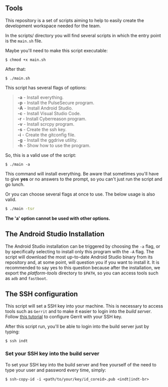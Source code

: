 ## Tools

This repository is a set of scripts aiming to help to easily create the development workspace needed for the team.

In the scripts/ directory you will find several scripts in which the entry point is the ```main.sh``` file.

Maybe you'll need to make this script executable:

```shell
$ chmod +x main.sh
```

After that:

```shell
$ ./main.sh
```

This script has several flags of options:

> **-a** - Install everything.<br>
> **-p** - Install the PulseSecure program.<br>
> **-A** - Install Android Studio.<br>
> **-c** - Install Visual Studio Code.<br>
> **-r** - Install Cyberreason program.<br>
> **-v** - Install scrcpy program.<br>
> **-s** - Create the ssh key.<br>**-i** - Create the gitconfig file.<br>**-g** - Install the ggdrive utility.<br>
> **-h** - Show how to use the program.<br>

So, this is a valid use of the script:

```shell
$ ./main -a
```

This command will install everything. Be aware that sometimes you'll have to give **yes** or no answers to the prompt, so you can't just run the script and go lunch.

Or you can choose several flags at once to use. The below usage is also valid.

```bash
$ ./main -tsr
```

**The 'a' option cannot be used with other options.**

## The Android Studio Installation

The Android Studio installation can be triggered by choosing the ```-a``` flag, or by specifically selecting to install only this program with the ```-A``` flag. The script will download the most up-to-date Android Studio binary from its repository and, at some point, will question you if you want to install it. It is recommended to say yes to this question because after the installation, we export the *platform-tools* directory to ```$PATH```, so you can access tools such as ```adb``` and ```fastboot```.

## The SSH configuration

This script will set a SSH key into your machine. This is necessary to access tools such as ```Gerrit``` and to make it easier to login into the *build server*. Follow [this tutorial](https://docs.google.com/document/d/1UFVoLMMWVDtZdRW41DAtouhqyThGHwrxl9KKC4NWihY/edit#) to configure Gerrit with your SSH key.

After this script run, you'll be able to login into the build server just by typing:

```shell
$ ssh indt
```

### Set your SSH key into the build server

To set your SSH key into the build server and free yourself of the need to type your user and password every time, simply:

```shell
$ ssh-copy-id -i <path/to/your/key/id_coreid>.pub <indt|indt-br>
```

